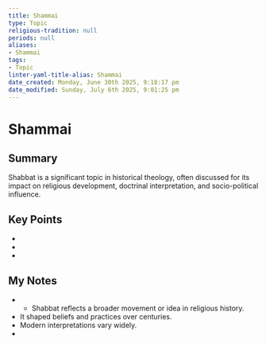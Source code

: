 ```yaml
---
title: Shammai
type: Topic
religious-tradition: null
periods: null
aliases:
- Shammai
tags:
- Topic
linter-yaml-title-alias: Shammai
date_created: Monday, June 30th 2025, 9:18:17 pm
date_modified: Sunday, July 6th 2025, 9:01:25 pm
---
```


# Shammai

## Summary
Shabbat is a significant topic in historical theology, often discussed for its impact on religious development, doctrinal interpretation, and socio-political influence.

## Key Points
- 
- 
- 

## My Notes
- - Shabbat reflects a broader movement or idea in religious history.
- It shaped beliefs and practices over centuries.
- Modern interpretations vary widely.
- 